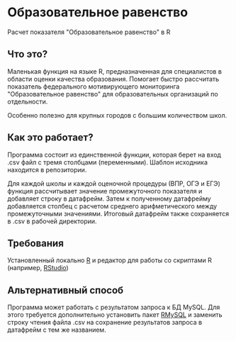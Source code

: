 # Образовательное равенство
Расчет показателя "Образовательное равенство" в R

## Что это?
Маленькая функция на языке R, предназначенная для специалистов в области оценки качества образования. Помогает быстро рассчитать показатель федерального мотивирующего мониторинга "Образовательное равенство" для образовательных организаций по отдельности. 

Особенно полезно для крупных городов с большим количеством школ.
## Как это работает?
Программа состоит из единственной функции, которая берет на вход .csv файл с тремя столбцами (переменными). Шаблон исходника находится в репозитории. 

Для каждой школы и каждой оценочной процедуры (ВПР, ОГЭ и ЕГЭ) функция рассчитывает значение промежуточного показателя и добавляет строку в датафрейм. Затем к полученному датафрейму добавляется столбец с расчетом среднего арифметического между промежуточными значениями. Итоговый датафрейм также сохраняется в .csv в рабочей директории.
## Требования
Установленный локально [R](https://www.r-project.org) и редактор для работы со скриптами R (например, [RStudio](https://www.rstudio.com/products/rstudio/download/))
## Альтернативный способ
Программа может работать с результатом запроса к БД MySQL. Для этого требуется дополнительно установить пакет [RMySQL](https://cran.r-project.org/web/packages/RMySQL/index.html) и заменить строку чтения файла .csv на сохранение результатов запроса в датафрейм с тем же названием.
